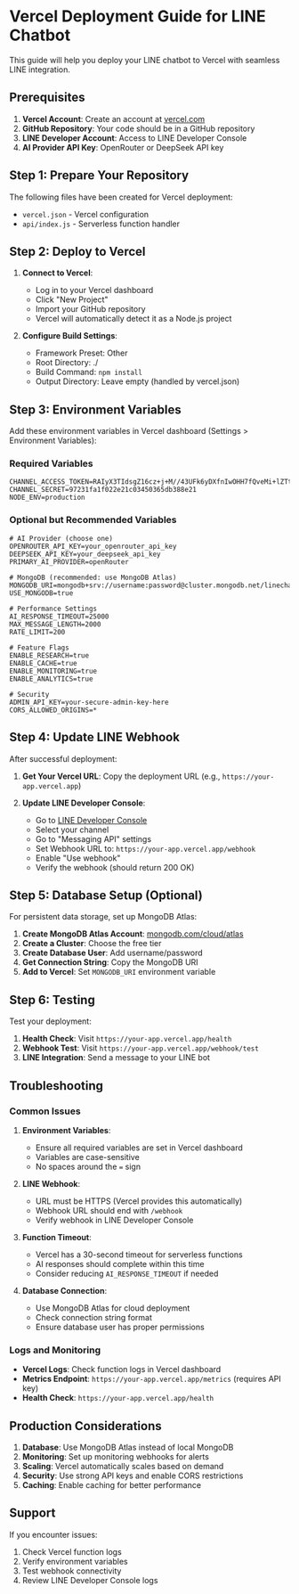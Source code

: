 # Vercel Deployment Guide for LINE Chatbot

This guide will help you deploy your LINE chatbot to Vercel with seamless LINE integration.

## Prerequisites

1. **Vercel Account**: Create an account at [vercel.com](https://vercel.com)
2. **GitHub Repository**: Your code should be in a GitHub repository
3. **LINE Developer Account**: Access to LINE Developer Console
4. **AI Provider API Key**: OpenRouter or DeepSeek API key

## Step 1: Prepare Your Repository

The following files have been created for Vercel deployment:
- `vercel.json` - Vercel configuration
- `api/index.js` - Serverless function handler

## Step 2: Deploy to Vercel

1. **Connect to Vercel**:
   - Log in to your Vercel dashboard
   - Click "New Project"
   - Import your GitHub repository
   - Vercel will automatically detect it as a Node.js project

2. **Configure Build Settings**:
   - Framework Preset: Other
   - Root Directory: ./
   - Build Command: `npm install`
   - Output Directory: Leave empty (handled by vercel.json)

## Step 3: Environment Variables

Add these environment variables in Vercel dashboard (Settings > Environment Variables):

### Required Variables
```
CHANNEL_ACCESS_TOKEN=RAIyX3TIdsgZ16cz+j+M//43UFk6yDXfnIwOHH7fQveMi+lZTtG8eJYi0SJlbzqi7fEGvmbLgRKKYHdwuamiBqN3VYYkeCTDT3U9FwipGyVO84ZF+MzxOuuueCo9MCKNkoulnpTC1IKE9BPbYzf4zAdB04t89/1O/w1cDnyilFU=
CHANNEL_SECRET=97231fa1f022e21c03450365db388e21
NODE_ENV=production
```

### Optional but Recommended Variables
```
# AI Provider (choose one)
OPENROUTER_API_KEY=your_openrouter_api_key
DEEPSEEK_API_KEY=your_deepseek_api_key
PRIMARY_AI_PROVIDER=openRouter

# MongoDB (recommended: use MongoDB Atlas)
MONGODB_URI=mongodb+srv://username:password@cluster.mongodb.net/linechatbot
USE_MONGODB=true

# Performance Settings
AI_RESPONSE_TIMEOUT=25000
MAX_MESSAGE_LENGTH=2000
RATE_LIMIT=200

# Feature Flags
ENABLE_RESEARCH=true
ENABLE_CACHE=true
ENABLE_MONITORING=true
ENABLE_ANALYTICS=true

# Security
ADMIN_API_KEY=your-secure-admin-key-here
CORS_ALLOWED_ORIGINS=*
```

## Step 4: Update LINE Webhook

After successful deployment:

1. **Get Your Vercel URL**: Copy the deployment URL (e.g., `https://your-app.vercel.app`)

2. **Update LINE Developer Console**:
   - Go to [LINE Developer Console](https://developers.line.biz/)
   - Select your channel
   - Go to "Messaging API" settings
   - Set Webhook URL to: `https://your-app.vercel.app/webhook`
   - Enable "Use webhook"
   - Verify the webhook (should return 200 OK)

## Step 5: Database Setup (Optional)

For persistent data storage, set up MongoDB Atlas:

1. **Create MongoDB Atlas Account**: [mongodb.com/cloud/atlas](https://www.mongodb.com/cloud/atlas)
2. **Create a Cluster**: Choose the free tier
3. **Create Database User**: Add username/password
4. **Get Connection String**: Copy the MongoDB URI
5. **Add to Vercel**: Set `MONGODB_URI` environment variable

## Step 6: Testing

Test your deployment:

1. **Health Check**: Visit `https://your-app.vercel.app/health`
2. **Webhook Test**: Visit `https://your-app.vercel.app/webhook/test`
3. **LINE Integration**: Send a message to your LINE bot

## Troubleshooting

### Common Issues

1. **Environment Variables**:
   - Ensure all required variables are set in Vercel dashboard
   - Variables are case-sensitive
   - No spaces around the `=` sign

2. **LINE Webhook**:
   - URL must be HTTPS (Vercel provides this automatically)
   - Webhook URL should end with `/webhook`
   - Verify webhook in LINE Developer Console

3. **Function Timeout**:
   - Vercel has a 30-second timeout for serverless functions
   - AI responses should complete within this time
   - Consider reducing `AI_RESPONSE_TIMEOUT` if needed

4. **Database Connection**:
   - Use MongoDB Atlas for cloud deployment
   - Check connection string format
   - Ensure database user has proper permissions

### Logs and Monitoring

- **Vercel Logs**: Check function logs in Vercel dashboard
- **Metrics Endpoint**: `https://your-app.vercel.app/metrics` (requires API key)
- **Health Check**: `https://your-app.vercel.app/health`

## Production Considerations

1. **Database**: Use MongoDB Atlas instead of local MongoDB
2. **Monitoring**: Set up monitoring webhooks for alerts
3. **Scaling**: Vercel automatically scales based on demand
4. **Security**: Use strong API keys and enable CORS restrictions
5. **Caching**: Enable caching for better performance

## Support

If you encounter issues:
1. Check Vercel function logs
2. Verify environment variables
3. Test webhook connectivity
4. Review LINE Developer Console logs

